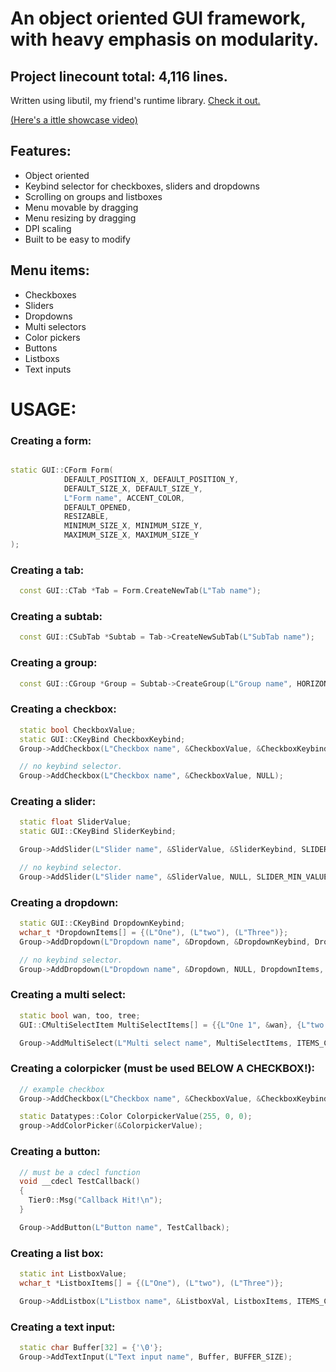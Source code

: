 # An object oriented GUI framework, with heavy emphasis on modularity.
## Project linecount total: 4,116 lines.

Written using libutil, my friend's runtime library. [Check it out.](https://github.com/welikethestock/libutil)

[(Here's a ittle showcase video)](https://www.youtube.com/watch?v=sJx26V1jmUI)

## Features:
 - Object oriented
 - Keybind selector for checkboxes, sliders and dropdowns
 - Scrolling on groups and listboxes
 - Menu movable by dragging
 - Menu resizing by dragging
 - DPI scaling
 - Built to be easy to modify

## Menu items:
 - Checkboxes
 - Sliders
 - Dropdowns
 - Multi selectors
 - Color pickers
 - Buttons
 - Listboxs
 - Text inputs


# USAGE:

### Creating a form:
```cpp

static GUI::CForm Form(
            DEFAULT_POSITION_X, DEFAULT_POSITION_Y, 
            DEFAULT_SIZE_X, DEFAULT_SIZE_Y, 
            L"Form name", ACCENT_COLOR, 
            DEFAULT_OPENED,
            RESIZABLE, 
            MINIMUM_SIZE_X, MINIMUM_SIZE_Y,
            MAXIMUM_SIZE_X, MAXIMUM_SIZE_Y
);
```


### Creating a tab:
```cpp
  const GUI::CTab *Tab = Form.CreateNewTab(L"Tab name");
```

### Creating a subtab:
```cpp
  const GUI::CSubTab *Subtab = Tab->CreateNewSubTab(L"SubTab name");
```

### Creating a group:
```cpp
  const GUI::CGroup *Group = Subtab->CreateGroup(L"Group name", HORIZONTAL_SIZE_PERCENT, VERTICAL_SIZE_PERCENT);
```

### Creating a checkbox:
```cpp
  static bool CheckboxValue;
  static GUI::CKeyBind CheckboxKeybind;
  Group->AddCheckbox(L"Checkbox name", &CheckboxValue, &CheckboxKeybind);

  // no keybind selector.
  Group->AddCheckbox(L"Checkbox name", &CheckboxValue, NULL);
```

### Creating a slider:
```cpp
  static float SliderValue;
  static GUI::CKeyBind SliderKeybind;

  Group->AddSlider(L"Slider name", &SliderValue, &SliderKeybind, SLIDER_MIN_VALUE, SLIDER_MAX_VALUE);

  // no keybind selector.
  Group->AddSlider(L"Slider name", &SliderValue, NULL, SLIDER_MIN_VALUE, SLIDER_MAX_VALUE);
```

### Creating a dropdown:
```cpp
  static GUI::CKeyBind DropdownKeybind;
  wchar_t *DropdownItems[] = {(L"One"), (L"two"), (L"Three")};
  Group->AddDropdown(L"Dropdown name", &Dropdown, &DropdownKeybind, DropdownItems, ITEMS_COUNT);

  // no keybind selector.
  Group->AddDropdown(L"Dropdown name", &Dropdown, NULL, DropdownItems, ITEMS_COUNT);
```

### Creating a multi select:
```cpp
  static bool wan, too, tree;
  GUI::CMultiSelectItem MultiSelectItems[] = {{L"One 1", &wan}, {L"two 2", &too}, {L"Three 3", &tree}};

  Group->AddMultiSelect(L"Multi select name", MultiSelectItems, ITEMS_COUNT);
```

### Creating a colorpicker (must be used BELOW A CHECKBOX!):
```cpp
  // example checkbox
  Group->AddCheckbox(L"Checkbox name", &CheckboxValue, &CheckboxKeybind);

  static Datatypes::Color ColorpickerValue(255, 0, 0);
  group->AddColorPicker(&ColorpickerValue);
```

### Creating a button:
```cpp
  // must be a cdecl function
  void __cdecl TestCallback()
  {
    Tier0::Msg("Callback Hit!\n");
  }

  Group->AddButton(L"Button name", TestCallback); 
```

### Creating a list box:
```cpp
  static int ListboxValue;
  wchar_t *ListboxItems[] = {(L"One"), (L"two"), (L"Three")};

  Group->AddListbox(L"Listbox name", &ListboxVal, ListboxItems, ITEMS_COUNT, HORIZONTAL_SIZE_PERCENT);
```

### Creating a text input:
```cpp
  static char Buffer[32] = {'\0'};
  Group->AddTextInput(L"Text input name", Buffer, BUFFER_SIZE);
```
